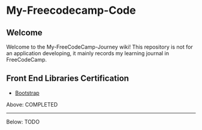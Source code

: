 # My-Freecodecamp-Code

## Welcome

Welcome to the My-FreeCodeCamp-Journey wiki! This repository is not for an application developing, it mainly records my learning journal in FreeCodeCamp.

## Front End Libraries Certification

- [Bootstrap](https://github.com/ZhuFuhui/My-FreeCodeCamp-Journey/wiki/Front-End-Library:-Bootstrap)

Above: COMPLETED
***
Below: TODO
